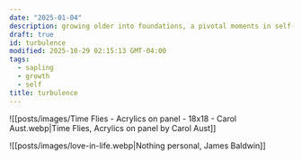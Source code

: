 ```yaml
---
date: "2025-01-04"
description: growing older into foundations, a pivotal moments in self-trajectory.
draft: true
id: turbulence
modified: 2025-10-29 02:15:13 GMT-04:00
tags:
  - sapling
  - growth
  - self
title: turbulence
---
```


![[posts/images/Time Flies - Acrylics on panel - 18x18 - Carol Aust.webp|Time Flies, Acrylics on panel by Carol Aust]]

![[posts/images/love-in-life.webp|Nothing personal, James Baldwin]]

